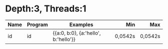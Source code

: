 # Depth:3, Threads:1
Name | Program | Examples | Min | Max
--- | --- | --- | ---: | ---:
id | id | {{a:0, b:0}, {a:'hello', b:'hello'}} | 0,0542s | 0,0542s
